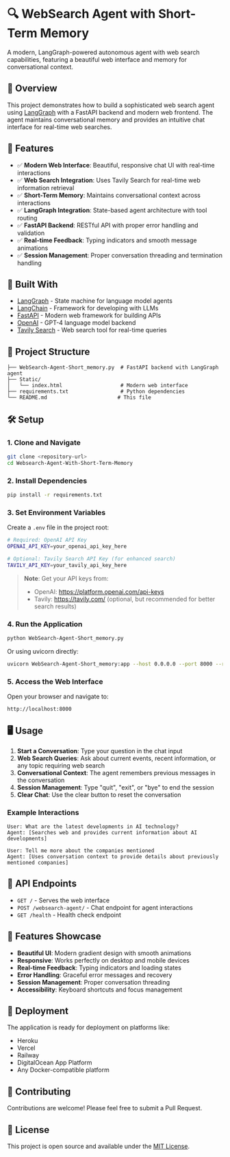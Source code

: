 # 🔍 WebSearch Agent with Short-Term Memory

A modern, LangGraph-powered autonomous agent with web search capabilities, featuring a beautiful web interface and memory for conversational context.

## 🚀 Overview

This project demonstrates how to build a sophisticated web search agent using [LangGraph](https://github.com/langchain-ai/langgraph) with a FastAPI backend and modern web frontend. The agent maintains conversational memory and provides an intuitive chat interface for real-time web searches.

## 🧠 Features

* ✅ **Modern Web Interface**: Beautiful, responsive chat UI with real-time interactions
* ✅ **Web Search Integration**: Uses Tavily Search for real-time web information retrieval
* ✅ **Short-Term Memory**: Maintains conversational context across interactions
* ✅ **LangGraph Integration**: State-based agent architecture with tool routing
* ✅ **FastAPI Backend**: RESTful API with proper error handling and validation
* ✅ **Real-time Feedback**: Typing indicators and smooth message animations
* ✅ **Session Management**: Proper conversation threading and termination handling

## 🧱 Built With

* [LangGraph](https://github.com/langchain-ai/langgraph) - State machine for language model agents
* [LangChain](https://github.com/langchain-ai/langchain) - Framework for developing with LLMs
* [FastAPI](https://fastapi.tiangolo.com/) - Modern web framework for building APIs
* [OpenAI](https://platform.openai.com/) - GPT-4 language model backend
* [Tavily Search](https://tavily.com/) - Web search tool for real-time queries

## 📁 Project Structure

```
├── WebSearch-Agent-Short_memory.py  # FastAPI backend with LangGraph agent
├── Static/
│   └── index.html                   # Modern web interface
├── requirements.txt                 # Python dependencies
└── README.md                       # This file
```

## 🛠️ Setup

### 1. Clone and Navigate

```bash
git clone <repository-url>
cd Websearch-Agent-With-Short-Term-Memory
```

### 2. Install Dependencies

```bash
pip install -r requirements.txt
```

### 3. Set Environment Variables

Create a `.env` file in the project root:

```bash
# Required: OpenAI API Key
OPENAI_API_KEY=your_openai_api_key_here

# Optional: Tavily Search API Key (for enhanced search)
TAVILY_API_KEY=your_tavily_api_key_here
```

> **Note**: Get your API keys from:
> - OpenAI: https://platform.openai.com/api-keys
> - Tavily: https://tavily.com/ (optional, but recommended for better search results)

### 4. Run the Application

```bash
python WebSearch-Agent-Short_memory.py
```

Or using uvicorn directly:

```bash
uvicorn WebSearch-Agent-Short_memory:app --host 0.0.0.0 --port 8000 --reload
```

### 5. Access the Web Interface

Open your browser and navigate to:
```
http://localhost:8000
```

## 🖥️ Usage

1. **Start a Conversation**: Type your question in the chat input
2. **Web Search Queries**: Ask about current events, recent information, or any topic requiring web search
3. **Conversational Context**: The agent remembers previous messages in the conversation
4. **Session Management**: Type "quit", "exit", or "bye" to end the session
5. **Clear Chat**: Use the clear button to reset the conversation

### Example Interactions

```
User: What are the latest developments in AI technology?
Agent: [Searches web and provides current information about AI developments]

User: Tell me more about the companies mentioned
Agent: [Uses conversation context to provide details about previously mentioned companies]
```

## 🔧 API Endpoints

- `GET /` - Serves the web interface
- `POST /websearch-agent/` - Chat endpoint for agent interactions
- `GET /health` - Health check endpoint

## 🎨 Features Showcase

- **Beautiful UI**: Modern gradient design with smooth animations
- **Responsive**: Works perfectly on desktop and mobile devices
- **Real-time Feedback**: Typing indicators and loading states
- **Error Handling**: Graceful error messages and recovery
- **Session Management**: Proper conversation threading
- **Accessibility**: Keyboard shortcuts and focus management

## 🚀 Deployment

The application is ready for deployment on platforms like:
- Heroku
- Vercel
- Railway
- DigitalOcean App Platform
- Any Docker-compatible platform

## 🤝 Contributing

Contributions are welcome! Please feel free to submit a Pull Request.

## 📄 License

This project is open source and available under the [MIT License](LICENSE).

